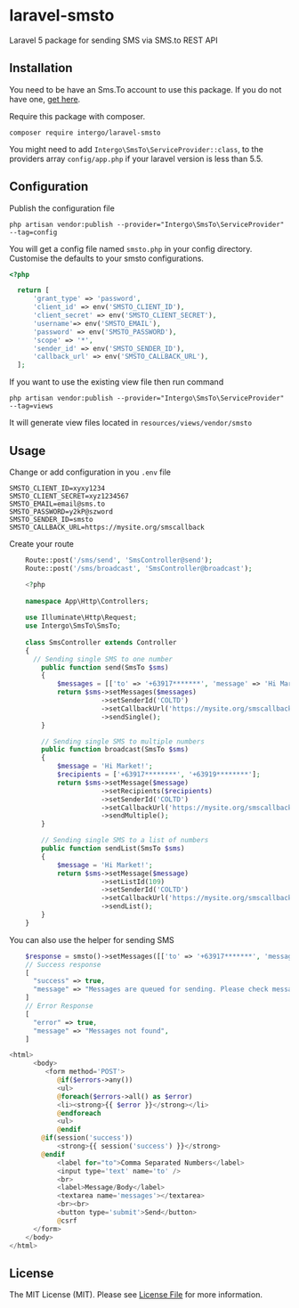 # laravel-smsto
Laravel 5 package for sending SMS via SMS.to REST API

## Installation

You need to be have an Sms.To account to use this package. If you do not have one, [get here](https://sms.to).

Require this package with composer.

```shell
composer require intergo/laravel-smsto
```

You might need to add `Intergo\SmsTo\ServiceProvider::class`, to the providers array `config/app.php` if your laravel version is less than 5.5.

## Configuration

Publish the configuration file

```shell
php artisan vendor:publish --provider="Intergo\SmsTo\ServiceProvider" --tag=config
```

You will get a config file named `smsto.php` in your config directory. Customise the defaults to your smsto configurations.


```php
<?php

  return [
      'grant_type' => 'password',
      'client_id' => env('SMSTO_CLIENT_ID'),
      'client_secret' => env('SMSTO_CLIENT_SECRET'),
      'username'=> env('SMSTO_EMAIL'),
      'password' => env('SMSTO_PASSWORD'),
      'scope' => '*',
      'sender_id' => env('SMSTO_SENDER_ID'),
      'callback_url' => env('SMSTO_CALLBACK_URL'),
  ];
```

If you want to use the existing view file then run command
```shell
php artisan vendor:publish --provider="Intergo\SmsTo\ServiceProvider" --tag=views
```

It will generate view files located in `resources/views/vendor/smsto`

## Usage

Change or add configuration in you `.env` file

```shell
SMSTO_CLIENT_ID=xyxy1234
SMSTO_CLIENT_SECRET=xyz1234567
SMSTO_EMAIL=email@sms.to
SMSTO_PASSWORD=y2kP@szword
SMSTO_SENDER_ID=smsto
SMSTO_CALLBACK_URL=https://mysite.org/smscallback
```

Create your route

```php
    Route::post('/sms/send', 'SmsController@send');
    Route::post('/sms/broadcast', 'SmsController@broadcast');
```

```php
    <?php
    
    namespace App\Http\Controllers;
    
    use Illuminate\Http\Request;
    use Intergo\SmsTo\SmsTo;
    
    class SmsController extends Controller
    {
      // Sending single SMS to one number
        public function send(SmsTo $sms)
        {
            $messages = [['to' => '+63917*******', 'message' => 'Hi Market!']];
            return $sms->setMessages($messages)
                       ->setSenderId('COLTD')
                       ->setCallbackUrl('https://mysite.org/smscallback')
                       ->sendSingle();
        }

        // Sending single SMS to multiple numbers
        public function broadcast(SmsTo $sms)
        {
            $message = 'Hi Market!';
            $recipients = ['+63917********', '+63919********'];
            return $sms->setMessage($message)
                       ->setRecipients($recipients)
                       ->setSenderId('COLTD')
                       ->setCallbackUrl('https://mysite.org/smscallback')
                       ->sendMultiple();
        }

        // Sending single SMS to a list of numbers
        public function sendList(SmsTo $sms)
        {
            $message = 'Hi Market!';
            return $sms->setMessage($message)
                       ->setListId(109)
                       ->setSenderId('COLTD')
                       ->setCallbackUrl('https://mysite.org/smscallback')
                       ->sendList();
        }
    }
```

You can also use the helper for sending SMS

```php
    $response = smsto()->setMessages([['to' => '+63917*******', 'message' => 'test message']])->sendSingle();
    // Success response
    [
      "success" => true,
      "message" => "Messages are queued for sending. Please check message logs on dashboard",
    ]
    // Error Response
    [
      "error" => true,
      "message" => "Messages not found",
    ]
```

```php
<html>
      <body>
         <form method='POST'>
            @if($errors->any())
            <ul>
            @foreach($errors->all() as $error)
            <li><strong>{{ $error }}</strong></li>
            @endforeach
            <ul>
            @endif
        @if(session('success'))
            <strong>{{ session('success') }}</strong>
        @endif
            <label for="to">Comma Separated Numbers</label>
            <input type='text' name='to' />
            <br>
            <label>Message/Body</label>
            <textarea name='messages'></textarea>
            <br><br>
            <button type='submit'>Send</button>
            @csrf
      </form>
    </body>
</html>
```

## License
The MIT License (MIT). Please see [License File](LICENSE.md) for more information.
